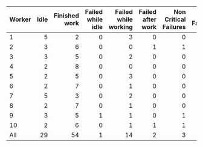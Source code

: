 | Worker   |   Idle |   Finished work |   Failed while idle |   Failed while working |   Failed after work |   Non Critical Failures |   Total Failures |   Working times |
|:---------|-------:|----------------:|--------------------:|-----------------------:|--------------------:|------------------------:|-----------------:|----------------:|
| 1        |      5 |               2 |                   0 |                      3 |                   0 |                       0 |                3 |               5 |
| 2        |      3 |               6 |                   0 |                      0 |                   1 |                       1 |                1 |               7 |
| 3        |      3 |               5 |                   0 |                      2 |                   0 |                       0 |                2 |               7 |
| 4        |      2 |               8 |                   0 |                      0 |                   0 |                       0 |                0 |               8 |
| 5        |      2 |               5 |                   0 |                      3 |                   0 |                       0 |                3 |               8 |
| 6        |      2 |               7 |                   0 |                      1 |                   0 |                       0 |                1 |               8 |
| 7        |      5 |               3 |                   0 |                      2 |                   0 |                       0 |                2 |               5 |
| 8        |      2 |               7 |                   0 |                      1 |                   0 |                       0 |                1 |               8 |
| 9        |      3 |               5 |                   1 |                      1 |                   0 |                       1 |                2 |               6 |
| 10       |      2 |               6 |                   0 |                      1 |                   1 |                       1 |                2 |               8 |
| All      |     29 |              54 |                   1 |                     14 |                   2 |                       3 |               17 |              70 |